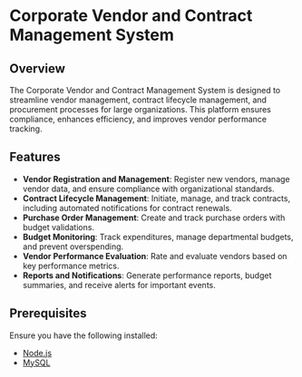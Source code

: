 # Corporate Vendor and Contract Management System

## Overview
The Corporate Vendor and Contract Management System is designed to streamline vendor management, contract lifecycle management, and procurement processes for large organizations. This platform ensures compliance, enhances efficiency, and improves vendor performance tracking.

## Features
- **Vendor Registration and Management**: Register new vendors, manage vendor data, and ensure compliance with organizational standards.
- **Contract Lifecycle Management**: Initiate, manage, and track contracts, including automated notifications for contract renewals.
- **Purchase Order Management**: Create and track purchase orders with budget validations.
- **Budget Monitoring**: Track expenditures, manage departmental budgets, and prevent overspending.
- **Vendor Performance Evaluation**: Rate and evaluate vendors based on key performance metrics.
- **Reports and Notifications**: Generate performance reports, budget summaries, and receive alerts for important events.

## Prerequisites
Ensure you have the following installed:
- [Node.js](https://nodejs.org/)
- [MySQL](https://www.mysql.com/)
